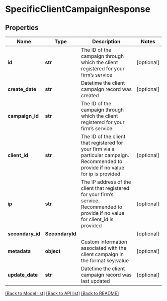 # SpecificClientCampaignResponse

## Properties
Name | Type | Description | Notes
------------ | ------------- | ------------- | -------------
**id** | **str** | The ID of the campaign through which the client registered for your firm’s service | [optional] 
**create_date** | **str** | Datetime the client campaign record was created | [optional] 
**campaign_id** | **str** | The ID of the campaign through which the client registered for your firm’s service | 
**client_id** | **str** | The ID of the client that registered for your firm via a particular campaign. Recommended to provide if no value for ip is provided | [optional] 
**ip** | **str** | The IP address of the client that registered for your firm’s service. Recommended to provide if no value for client_id is provided | [optional] 
**secondary_id** | [**SecondaryId**](SecondaryId.md) |  | [optional] 
**metadata** | **object** | Custom information associated with the client campaign in the format key:value | [optional] 
**update_date** | **str** | Datetime the client campaign record was last updated | [optional] 

[[Back to Model list]](../README.md#documentation-for-models) [[Back to API list]](../README.md#documentation-for-api-endpoints) [[Back to README]](../README.md)


